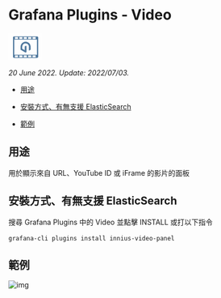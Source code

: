 # Grafana Plugins - Video 

![img](Video_icon.png)

*20 June 2022. Update: 2022/07/03.*

* [用途](#use)

* [安裝方式、有無支援 ElasticSearch](#install)

* [範例](#example)

<h2 id="use">用途</h2>

用於顯示來自 URL、YouTube ID 或 iFrame 的影片的面板

<h2 id="install">安裝方式、有無支援 ElasticSearch</h2>

搜尋 Grafana Plugins 中的 Video 並點擊 INSTALL 或打以下指令

    grafana-cli plugins install innius-video-panel

<h2 id="example">範例</h2>

![img](AJAX.png)

